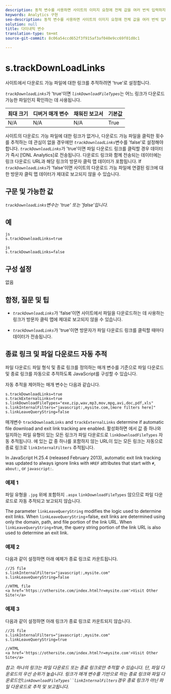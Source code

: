```yaml
---
description: 동적 변수를 사용하면 사이트의 이미지 요청에 전체 값을 여러 번씩 입력하지 않고도 한 변수에서 다른 변수로 값을 복사할 수 있습니다.
keywords: Analytics 구현
seo-description: 동적 변수를 사용하면 사이트의 이미지 요청에 전체 값을 여러 번씩 입력하지 않고도 한 변수에서 다른 변수로 값을 복사할 수 있습니다.
solution: null
title: 다이내믹 변수
translation-type: tm+mt
source-git-commit: 8c06a54ccd652f3f915af3af040e9cc69f01d0c1

---
```



# s.trackDownLoadLinks

사이트에서 다운로드 가능 파일에 대한 링크를 추적하려면 'true'로 설정합니다.

*`trackDownloadLinks`*&#x200B;가 'true'이면 *`linkDownloadFileTypes`*&#x200B;는 어느 링크가 다운로드 가능한 파일인지 확인하는 데 사용됩니다.

| 최대 크기 | 디버거 매개 변수 | 채워진 보고서 | 기본값 |
|---|---|---|---|
| N/A | N/A | N/A | True |

사이트의 다운로드 가능 파일에 대한 링크가 없거나, 다운로드 가능 파일을 클릭한 횟수를 추적하는 데 관심이 없을 경우에만 *`trackDownloadLinks`*&#x200B;변수를 'false'로 설정해야 합니다. *`trackDownloadLinks`*&#x200B;가 'true'이면 파일 다운로드 링크를 클릭할 경우 데이터가 즉시 [!DNL Analytics]로 전송됩니다. 다운로드 링크와 함께 전송되는 데이터에는 링크 다운로드 URL과 해당 링크의 방문자 클릭 맵 데이터가 포함됩니다. If *`trackDownloadLinks`*&#x200B;가 'false'이면 사이트의 다운로드 가능 파일에 연결된 링크에 대한 방문자 클릭 맵 데이터가 제대로 보고되지 않을 수 있습니다.

## 구문 및 가능한 값

*`trackDownloadLinks`변수는 'true' 또는 'false'입니다.*

## 예

```
js
s.trackDownloadLinks=true 
```

```
js
s.trackDownloadLinks=false
```

## 구성 설정

없음

## 함정, 질문 및 팁

* *`trackDownloadLinks`*&#x200B;가 'false'이면 사이트에서 파일을 다운로드하는 데 사용하는 링크가 방문자 클릭 맵에 제대로 보고되지 않을 수 있습니다.

* *`trackDownloadLinks`*&#x200B;가 'true'이면 방문자가 파일 다운로드 링크를 클릭할 때마다 데이터가 전송됩니다.

## 종료 링크 및 파일 다운로드 자동 추적

파일 다운로드 파일 형식 및 종료 링크를 정의하는 매개 변수를 기준으로 파일 다운로드 및 종료 링크를 자동으로 추적하도록 JavaScript를 구성할 수 있습니다.

자동 추적을 제어하는 매개 변수는 다음과 같습니다.

```
s.trackDownloadLinks=true 
s.trackExternalLinks=true 
s.linkDownloadFileTypes="exe,zip,wav,mp3,mov,mpg,avi,doc,pdf,xls" 
s.linkInternalFilters="javascript:,mysite.com,[more filters here]" 
s.linkLeaveQueryString=false 
```

매개변수 `trackDownloadLinks` and `trackExternalLinks` determine if automatic file download and exit link tracking are enabled. 활성화하면 에서 값 중 하나와 일치하는 파일 유형이 있는 모든 링크가 파일 다운로드로 `linkDownloadFileTypes` 자동 추적됩니다. 에 있는 값 중 하나를 포함하지 않는 URL이 있는 모든 링크는 자동으로 종료 링크로 `linkInternalFilters` 추적됩니다.

In JavaScript H.25.4 (released February 2013), automatic exit link tracking was updated to always ignore links with `HREF` attributes that start with `#`, `about:`, or `javascript:`.

### 예제 1

파일 유형을 `.jpg` 위에 포함하지 `.aspx` `linkDownloadFileTypes` 않으므로 파일 다운로드로 자동 추적되고 보고되지 않습니다.

The parameter `linkLeaveQueryString` modifies the logic used to determine exit links. When `linkLeaveQueryString`=false, exit links are determined using only the domain, path, and file portion of the link URL. When `linkLeaveQueryString`=true, the query string portion of the link URL is also used to determine an exit link.

### 예제 2

다음과 같이 설정하면 아래 예제가 종료 링크로 카운트됩니다.

```
//JS file  
s.linkInternalFilters="javascript:,mysite.com" 
s.linkLeaveQueryString=false 
 
//HTML file 
<a href='https://othersite.com/index.html?r=mysite.com'>Visit Other Site!</a> 
```

### 예제 3

다음과 같이 설정하면 아래 링크가 종료 링크로 카운트되지 않습니다.

```
//JS file  
s.linkInternalFilters="javascript:,mysite.com" 
s.linkLeaveQueryString=true 
 
//HTML  
<a href='https://othersite.com/index.html?r=mysite.com'>Visit Other Site</a> 
```

*참고: 하나의 링크는 파일 다운로드 또는 종료 링크로만 추적할 수 있습니다. 단, 파일 다운로드의 우선 순위가 높습니다. 링크가 매개 변수를 기반으로 하는 종료 링크와 파일 다운로드인`linkDownloadFileTypes``linkInternalFilters`경우 종료 링크가 아닌 파일 다운로드로 추적 및 보고됩니다.*